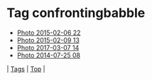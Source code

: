 <!--
title: Tag confrontingbabble
date: 2020-06-28T15:26:58.457Z
tags:
-->
# Tag confrontingbabble

 * [Photo 2015-02-06 22](110284861704.md)
 * [Photo 2015-02-09 13](110535612649.md)
 * [Photo 2017-03-07 14](158109016146.md)
 * [Photo 2014-07-25 08](92812142361.md)

| [Tags](tags.md) | [Top](index.md) |
